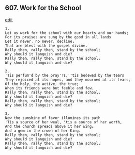 
## 607.  Work for the School
[edit](https://docs.google.com/document/d/17j52C1AXZbctAXEhj5OFHw0TpbpUGEwN/edit?mode=html)



    1.
    Let us work for the school with our hearts and our hands;
    For its praises are sung by the good in all lands
    Let it never, no never, decline;
    That are blest with the gospel divine.
    Rally then, rally then, stand by the school;
    Why should it languish and die?
    Rally then, rally then, stand by the school;
    Why should it languish and die?

    2.
    'Tis perfum'd by the pray'rs, 'tis bedewed by the tears
    They rejoiced at its hopes, and they mourned at its fears,
    Of the holy, the active, the true;
    When its friends were but feeble and few.
    Rally then, rally then, stand by the school;
    Why should it languish and die?
    Rally then, rally then, stand by the school;
    Why should it languish and die?

    3.
    Now the sunshine of favor illumines its path
    'Tis a source of her weal, 'tis a source of her worth,
    And the church spreads above it her wing;
    And a gem in the crown of her King.
    Rally then, rally then, stand by the school;
    Why should it languish and die?
    Rally then, rally then, stand by the school;
    Why should it languish and die?
